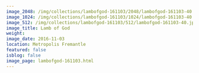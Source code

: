 ```yaml
---
image_2048: /img/collections/lambofgod-161103/2048/lambofgod-161103-40.jpg
image_1024: /img/collections/lambofgod-161103/1024/lambofgod-161103-40.jpg
image_512: /img/collections/lambofgod-161103/512/lambofgod-161103-40.jpg
image_title: Lamb of God
weight: 
image_date: 2016-11-03
location: Metropolis Fremantle
featured: false
isblog: false
image_page: lambofgod-161103.html
---
```


